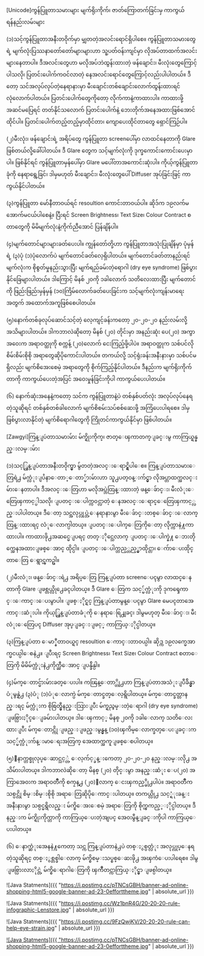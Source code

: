 [Unicode]ကွန်ပြူတာသမားများ မျက်ရိုးကိုက်၊ ဇာတ်ကြောတက်ခြင်းမှ ကာကွယ်ရန်နည်းလမ်းများ

(၁)သင့်ကွန်ပြူတာအနီးတဝိုက်မှာ မျှတတဲ့အလင်းရောင်ရှိပါစေ။
ကွန်ပြူတာသမားတွေရဲ့ မျက်လုံးပြဿနာတော်တော်များများဟာ သူ့ပတ်ဝန်းကျင်မှာ လိုအပ်တာထက်အလင်းများနေတာပါ။ ဒီအလင်းတွေဟာ မလိုအပ်ဘဲထွန်းထားတဲ့ ဖန်ချောင်း၊ မီးလုံးတွေကြောင့်ပါသလို၊ ပြတင်းပေါက်ကဝင်လာတဲ့ နေအလင်းရောင်တွေကြောင့်လည်းပါပါတယ်။ ဒီတော့ သင်အလုပ်လုပ်တဲ့နေရာနားမှာ မီးချောင်းတစ်ချောင်းလောက်ထွန်းထားရင် လုံလောက်ပါတယ်။ ပြတင်းပေါက်တွေကိုတော့ လိုက်ကာနဲ့ကာထားပါ။ ကာထားဖို့အဆင်မပြေရင် တတ်နိုင်သလောက် ပြတင်းပေါက်နဲ့ ဘေးတိုက်အနေအထားဖြစ်အောင် ထိုင်ပါ။ ပြတင်းပေါက်တည့်တည့်မှာထိုင်တာ၊ ကျောပေးထိုင်တာတွေ ရှောင်ကြဉ်ပါ။

(၂)မီးလုံး၊ ဖန်ချောင်းရဲ့ အရိပ်တွေ ကွန်ပြူတာ screenပေါ်မှာ လာထင်နေတာကို Glare ဖြစ်တယ်လို့ခေါ်ပါတယ်။ ဒီ Glare တွေက သင့်မျက်လုံးကို ဒုက္ခကောင်းကောင်းပေးမှာပါ။ ဖြစ်နိုင်ရင် ကွန်ပြူတာမှန်ပေါ်မှာ Glare မပေါ်တာအကောင်းဆုံးပါ။ ကိုယ့်ကွန်ပြူတာခုံကို နေရာရွေ့ခြင်၊ ဒါမှမဟုတ် မီးချောင်း၊ မီးလုံးတွေပေါ် Diffuser အုပ်ခြင်းဖြင့် ကာကွယ်နိုင်ပါတယ်။

(၃)ကွန်ပြူတာ မော်နီတာဝယ်ရင် resoultion ကောင်းတာဝယ်ပါ။ ဆိုဒ်က ၁၉လက်မအောက်မငယ်ပါစေနဲ့။ ပြီးရင် Screen Brightness၊ Text Size၊ Colour Contract စတာတွေကို မိမိမျက်လုံးနဲ့ကိုက်ညီအောင် ပြန်ချိန်ပါ။

(၄)မျက်တောင်များများခတ်ပေးပါ။ ကျွန်တော်တို့ဟာ ကွန်ပြူတာအသုံးပြုချိန်မှာ ပုံမှန်ရဲ့ (၃)ပုံ (၁)ပုံလောက်ပဲ မျက်တောင်ခတ်လေ့ရှိပါတယ်။ မျက်တောင်ခတ်တာနည်းရင် မျက်လုံးက စိုစွတ်မှုနည်းသွားပြီး မျက်ရည်ခမ်းတဲ့ရောဂါ (dry eye syndrome) ဖြစ်ပွားနိုင်ခြေများပါတယ်။ ဒါကြောင့် မိနစ် ၂၀ကို ၁ခါလောက် သတိလေးထားပြီး မျက်တောင်ကို ဖြည်းဖြည်းမှန်မှန် (၁၀)ကြိမ်လောက်ခတ်ပေးခြင်းက သင့်မျက်လုံးကျန်းမာရေးအတွက် အထောက်အကူဖြစ်စေပါတယ်။

(၅)နောက်တစ်ခုလုပ်ဆောင်သင့်တဲ့ လေ့ကျင့်ခန်းကတော့ ၂၀-၂၀-၂၀ နည်းလမ်းလို့ အသိများပါတယ်။ ဒါကဘာလဲဆိုတော့ မိနစ် (၂၀) တိုင်းမှာ အနည်းဆုံး ပေ(၂၀) အကွာအဝေးက အရာဝတ္ထုကို စက္ကန့် (၂၀)လောက် ငေးကြည့်ဖို့ပါပဲ။ အရာဝတ္ထုက သစ်ပင်လို စိမ်းစိမ်းစိုစို အရာတွေဆိုပိုကောင်းပါတယ်။ တကယ်လို့ သင့်ရုံးခန်းအနီးနားမှာ သစ်ပင်မရှိလည်း မျက်စိအေးစေမဲ့ အရာတွေကို စိုက်ကြည့်နိုင်ပါတယ်။ ဒီနည်းက မျက်ရိုးကိုက်တာကို ကာကွယ်ပေးတဲ့အပြင် အဝေးမှုန်ခြင်းကိုပါ ကာကွယ်ပေးပါတယ်။

(၆) နောက်ဆုံးအနေနဲ့ကတော့ သင်က ကွန်ပြူတာနဲ့ပဲ တစ်နှစ်ပတ်လုံး အလုပ်လုပ်နေရတဲ့သူဆိုရင် တစ်နှစ်တစ်ခါလောက် မျက်စိစမ်းသပ်စစ်ဆေးဖို့ အကြံပေးပါရစေ။ ဒါမှ ဖြစ်ပွားလာနိုင်တဲ့ မျက်စိရောဂါတွေကို ကြိုတင်ကာကွယ်နိုင်မှာ ဖြစ်ပါတယ်။

[Zawgyi]ကြန္ျပဴတာသမားမ်ား မ်က္ရိုးကိုက္၊ ဇာတ္ေၾကာတက္ျခင္းမွ ကာကြယ္ရန္နည္းလမ္းမ်ား

(၁)သင့္ကြန္ျပဴတာအနီးတ၀ိုက္မွာ မွ်တတဲ့အလင္းေရာင္ရွိပါေစ။
ကြန္ျပဴတာသမားေတြရဲ႕ မ်က္လံုးျပႆနာေတာ္ေတာ္မ်ားမ်ားဟာ သူ႕ပတ္၀န္းက်င္မွာ လိုအပ္တာထက္အလင္းမ်ားေနတာပါ။ ဒီအလင္းေတြဟာ မလိုအပ္ဘဲထြန္းထားတဲ့ ဖန္ေခ်ာင္း၊ မီးလံုးေတြေၾကာင့္ပါသလို၊ ျပတင္းေပါက္က၀င္လာတဲ့ ေနအလင္းေရာင္ေတြေၾကာင့္လည္းပါပါတယ္။ ဒီေတာ့ သင္အလုပ္လုပ္တဲ့ေနရာနားမွာ မီးေခ်ာင္းတစ္ေခ်ာင္းေလာက္ထြန္းထားရင္ လံုေလာက္ပါတယ္။ ျပတင္းေပါက္ေတြကိုေတာ့ လိုက္ကာနဲ႔ကာထားပါ။ ကာထားဖို႕အဆင္မေျပရင္ တတ္ႏိုင္သေလာက္ ျပတင္းေပါက္နဲ႔ ေဘးတိုက္အေနအထားျဖစ္ေအာင္ ထိုင္ပါ။ ျပတင္းေပါက္တည့္တည့္မွာထိုင္တာ၊ ေက်ာေပးထိုင္တာေတြ ေရွာင္ၾကဥ္ပါ။

(၂)မီးလံုး၊ ဖန္ေခ်ာင္းရဲ႕ အရိပ္ေတြ ကြန္ျပဴတာ screenေပၚမွာ လာထင္ေနတာကို Glare ျဖစ္တယ္လို႕ေခၚပါတယ္။ ဒီ Glare ေတြက သင့္မ်က္လံုးကို ဒုကၡေကာင္းေကာင္းေပးမွာပါ။ ျဖစ္ႏိုင္ရင္ ကြန္ျပဴတာမွန္ေပၚမွာ Glare မေပၚတာအေကာင္းဆံုးပါ။ ကိုယ့္ကြန္ျပဴတာခံုကို ေနရာေရြ႕ျခင္၊ ဒါမွမဟုတ္ မီးေခ်ာင္း၊ မီးလံုးေတြေပၚ Diffuser အုပ္ျခင္းျဖင့္ ကာကြယ္ႏိုင္ပါတယ္။

(၃)ကြန္ျပဴတာ ေမာ္နီတာ၀ယ္ရင္ resoultion ေကာင္းတာ၀ယ္ပါ။ ဆိုဒ္က ၁၉လက္မေအာက္မငယ္ပါေစနဲ႕။ ျပီးရင္ Screen Brightness၊ Text Size၊ Colour Contract စတာေတြကို မိမိမ်က္လံုးနဲ႕ကိုက္ညီေအာင္ ျပန္ခ်ိန္ပါ။

(၄)မ်က္ေတာင္မ်ားမ်ားခတ္ေပးပါ။ ကၽြန္ေတာ္တို႕ဟာ ကြန္ျပဴတာအသံုးျပဳခ်ိန္မွာ ပံုမွန္ရဲ႕ (၃)ပံု (၁)ပံုေလာက္ပဲ မ်က္ေတာင္ခတ္ေလ့ရွိပါတယ္။ မ်က္ေတာင္ခတ္တာနည္းရင္ မ်က္လံုးက စိုစြတ္မွဳနည္းသြားျပီး မ်က္ရည္ခမ္းတဲ့ေရာဂါ (dry eye syndrome) ျဖစ္ပြားႏိုင္ေျခမ်ားပါတယ္။ ဒါေၾကာင့္ မိနစ္ ၂၀ကို ၁ခါေလာက္ သတိေလးထားျပီး မ်က္ေတာင္ကို ျဖည္းျဖည္းမွန္မွန္ (၁၀)ၾကိမ္ေလာက္ခတ္ေပးျခင္းက သင့္မ်က္လံုးက်န္းမာေရးအတြက္ အေထာက္အကူျဖစ္ေစပါတယ္။

(၅)ေနာက္တစ္ခုလုပ္ေဆာင္သင့္တဲ့ ေလ့က်င့္ခန္းကေတာ့ ၂၀-၂၀-၂၀ နည္းလမ္းလို႕ အသိမ်ားပါတယ္။ ဒါကဘာလဲဆိုေတာ့ မိနစ္ (၂၀) တိုင္းမွာ အနည္းဆံုး ေပ(၂၀) အကြာအေ၀းက အရာ၀တၳဳကို စကၠန္႕ (၂၀)ေလာက္ ေငးၾကည့္ဖို႕ပါပဲ။ အရာ၀တၳဳက သစ္ပင္လို စိမ္းစိမ္းစိုစို အရာေတြဆိုပိုေကာင္းပါတယ္။ တကယ္လို႕ သင့္ရံုးခန္းအနီးနားမွာ သစ္ပင္မရွိလည္း မ်က္စိေအးေစမဲ့ အရာေတြကို စိုက္ၾကည့္ႏိုင္ပါတယ္။ ဒီနည္းက မ်က္ရိုးကိုက္တာကို ကာကြယ္ေပးတဲ့အျပင္ အေ၀းမွဳန္ျခင္းကိုပါ ကာကြယ္ေပးပါတယ္။

(၆) ေနာက္ဆံုးအေနနဲ႔ကေတာ့ သင္က ကြန္ျပဴတာနဲ႕ပဲ တစ္ႏွစ္ပတ္လံုး အလုပ္လုပ္ေနရတဲ့သူဆိုရင္ တစ္ႏွစ္တစ္ခါေလာက္ မ်က္စိစမ္းသပ္စစ္ေဆးဖို႕ အၾကံေပးပါရေစ။ ဒါမွ ျဖစ္ပြားလာႏိုင္တဲ့ မ်က္စိေရာဂါေတြကို ၾကိဳတင္ကာကြယ္ႏိုင္မွာ ျဖစ္ပါတယ္။

![Java Statments]({{ "https://i.postimg.cc/pTNCsGBH/banner-ad-online-shopping-html5-google-banner-ad-23-0efforttheme.jpg" | absolute_url }})

![Java Statments]({{ "https://i.postimg.cc/Wz1bnR4G/20-20-20-rule-infographic-Lenstore.jpg" | absolute_url }})

![Java Statments]({{ "https://i.postimg.cc/9FzQwjKV/20-20-20-rule-can-help-eye-strain.jpg" | absolute_url }})

<a href="https://"> ![Java Statments]({{ "https://i.postimg.cc/pTNCsGBH/banner-ad-online-shopping-html5-google-banner-ad-23-0efforttheme.jpg" | absolute_url }}) </a>
